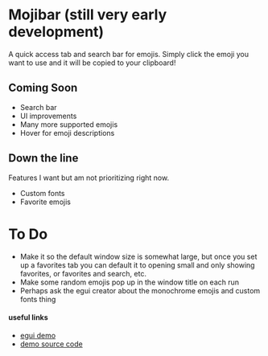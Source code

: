 # Mojibar (still very early development)

A quick access tab and search bar for emojis. Simply click the emoji you want to use and it will be copied to your clipboard!

## Coming Soon

* Search bar
* UI improvements
* Many more supported emojis
* Hover for emoji descriptions

## Down the line

Features I want but am not prioritizing right now.

* Custom fonts
* Favorite emojis

# To Do

* Make it so the default window size is somewhat large, but once you set up a favorites tab you can default it to opening small and only showing favorites, or favorites and search, etc.
* Make some random emojis pop up in the window title on each run
* Perhaps ask the egui creator about the monochrome emojis and custom fonts thing

#### useful links

* [egui demo](https://emilk.github.io/egui/#demo)
* [demo source code](https://docs.rs/epi/0.16.0/src/epi/lib.rs.html#226-239)
